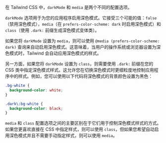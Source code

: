 在 Tailwind CSS 中，`darkMode` 和 `media` 是两个不同的配置选项。

`darkMode` 选项用于为您的应用程序启用深色模式。它接受三个可能的值：`false`（禁用深色模式），`media`（在 `prefers-color-scheme: dark` 时启用深色模式）和 `class`（使用 `.dark:` 前缀生成深色模式变体类）。

如果您将 `darkMode` 设置为 `media`，则可以使用 `@media (prefers-color-scheme: dark)` 查询来自动启用深色模式。这意味着，当用户的操作系统或浏览器设置为深色模式时，Tailwind 会自动应用深色模式的样式。

另一方面，如果您将 `darkMode` 设置为 `class`，则需要使用 `.dark:` 前缀在您的 CSS 类中指定深色模式样式。这允许您在切换深色模式时更细粒度地控制应用程序中的样式。例如，您可以使用以下代码将深色模式的背景颜色设置为黑色：

```css
.bg-white {
  background-color: white;
}

.dark\:bg-white {
  background-color: black;
}
```

`media` 和 `class` 配置选项之间的主要区别在于它们用于控制深色模式样式的方式。如果您更喜欢直接在 CSS 中指定样式，则可以使用 `class`，但如果您希望自动启用深色模式并且不需要手动指定样式，则可以使用 `media`。